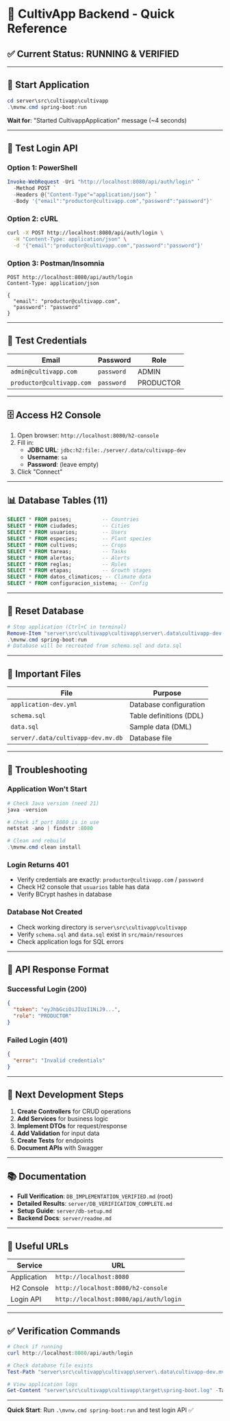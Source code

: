 # 🚀 CultivApp Backend - Quick Reference

## ✅ Current Status: RUNNING & VERIFIED

---

## 🏃 Start Application
```powershell
cd server\src\cultivapp\cultivapp
.\mvnw.cmd spring-boot:run
```
**Wait for**: "Started CultivappApplication" message (~4 seconds)

---

## 🧪 Test Login API

### Option 1: PowerShell
```powershell
Invoke-WebRequest -Uri "http://localhost:8080/api/auth/login" `
  -Method POST `
  -Headers @{"Content-Type"="application/json"} `
  -Body '{"email":"productor@cultivapp.com","password":"password"}'
```

### Option 2: cURL
```bash
curl -X POST http://localhost:8080/api/auth/login \
  -H "Content-Type: application/json" \
  -d '{"email":"productor@cultivapp.com","password":"password"}'
```

### Option 3: Postman/Insomnia
```
POST http://localhost:8080/api/auth/login
Content-Type: application/json

{
  "email": "productor@cultivapp.com",
  "password": "password"
}
```

---

## 👤 Test Credentials

| Email | Password | Role |
|-------|----------|------|
| `admin@cultivapp.com` | `password` | ADMIN |
| `productor@cultivapp.com` | `password` | PRODUCTOR |

---

## 🗄️ Access H2 Console

1. Open browser: `http://localhost:8080/h2-console`
2. Fill in:
   - **JDBC URL**: `jdbc:h2:file:./server/.data/cultivapp-dev`
   - **Username**: `sa`
   - **Password**: (leave empty)
3. Click "Connect"

---

## 📊 Database Tables (11)

```sql
SELECT * FROM paises;          -- Countries
SELECT * FROM ciudades;        -- Cities
SELECT * FROM usuarios;        -- Users
SELECT * FROM especies;        -- Plant species
SELECT * FROM cultivos;        -- Crops
SELECT * FROM tareas;          -- Tasks
SELECT * FROM alertas;         -- Alerts
SELECT * FROM reglas;          -- Rules
SELECT * FROM etapas;          -- Growth stages
SELECT * FROM datos_climaticos; -- Climate data
SELECT * FROM configuracion_sistema; -- Config
```

---

## 🔄 Reset Database

```powershell
# Stop application (Ctrl+C in terminal)
Remove-Item "server\src\cultivapp\cultivapp\server\.data\cultivapp-dev.mv.db"
.\mvnw.cmd spring-boot:run
# Database will be recreated from schema.sql and data.sql
```

---

## 📁 Important Files

| File | Purpose |
|------|---------|
| `application-dev.yml` | Database configuration |
| `schema.sql` | Table definitions (DDL) |
| `data.sql` | Sample data (DML) |
| `server/.data/cultivapp-dev.mv.db` | Database file |

---

## 🐛 Troubleshooting

### Application Won't Start
```powershell
# Check Java version (need 21)
java -version

# Check if port 8080 is in use
netstat -ano | findstr :8080

# Clean and rebuild
.\mvnw.cmd clean install
```

### Login Returns 401
- Verify credentials are exactly: `productor@cultivapp.com` / `password`
- Check H2 console that `usuarios` table has data
- Verify BCrypt hashes in database

### Database Not Created
- Check working directory is `server\src\cultivapp\cultivapp`
- Verify `schema.sql` and `data.sql` exist in `src/main/resources`
- Check application logs for SQL errors

---

## 📝 API Response Format

### Successful Login (200)
```json
{
  "token": "eyJhbGciOiJIUzI1NiJ9...",
  "role": "PRODUCTOR"
}
```

### Failed Login (401)
```json
{
  "error": "Invalid credentials"
}
```

---

## 🎯 Next Development Steps

1. **Create Controllers** for CRUD operations
2. **Add Services** for business logic
3. **Implement DTOs** for request/response
4. **Add Validation** for input data
5. **Create Tests** for endpoints
6. **Document APIs** with Swagger

---

## 📚 Documentation

- **Full Verification**: `DB_IMPLEMENTATION_VERIFIED.md` (root)
- **Detailed Results**: `server/DB_VERIFICATION_COMPLETE.md`
- **Setup Guide**: `server/db-setup.md`
- **Backend Docs**: `server/readme.md`

---

## 🔗 Useful URLs

| Service | URL |
|---------|-----|
| Application | `http://localhost:8080` |
| H2 Console | `http://localhost:8080/h2-console` |
| Login API | `http://localhost:8080/api/auth/login` |

---

## ✅ Verification Commands

```powershell
# Check if running
curl http://localhost:8080/api/auth/login

# Check database file exists
Test-Path "server\src\cultivapp\cultivapp\server\.data\cultivapp-dev.mv.db"

# View application logs
Get-Content "server\src\cultivapp\cultivapp\target\spring-boot.log" -Tail 50
```

---

**Quick Start**: Run `.\mvnw.cmd spring-boot:run` and test login API ✅
